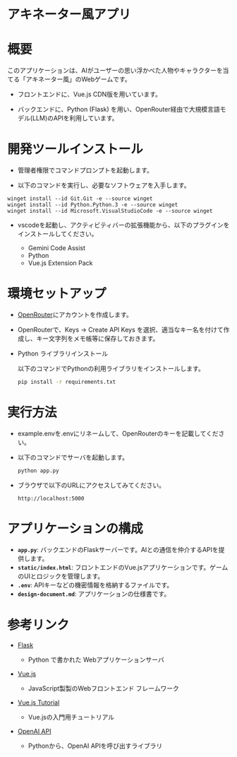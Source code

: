 # アキネーター風アプリ

# 概要

このアプリケーションは、AIがユーザーの思い浮かべた人物やキャラクターを当てる「アキネーター風」のWebゲームです。

- フロントエンドに、Vue.js CDN版を用いています。

- バックエンドに、Python (Flask) を用い、OpenRouter経由で大規模言語モデル(LLM)のAPIを利用しています。

# 開発ツールインストール

- 管理者権限でコマンドプロンプトを起動します。

- 以下のコマンドを実行し、必要なソフトウェアを入手します。

```
winget install --id Git.Git -e --source winget
winget install --id Python.Python.3 -e --source winget
winget install --id Microsoft.VisualStudioCode -e --source winget
```

- vscodeを起動し、アクティビティバーの拡張機能から、以下のプラグインをインストールしてください。

  - Gemini Code Assist
  - Python
  - Vue.js Extension Pack

# 環境セットアップ

- [OpenRouter](https://openrouter.ai/)にアカウントを作成します。

- OpenRouterで、Keys → Create API Keys を選択、適当なキー名を付けて作成し、キー文字列をメモ帳等に保存しておきます。

- Python ライブラリインストール

  以下のコマンドでPythonの利用ライブラリをインストールします。

  ```sh
  pip install -r requirements.txt
  ```

# 実行方法

- example.envを.envにリネームして、OpenRouterのキーを記載してください。

- 以下のコマンドでサーバを起動します。

  ```sh
  python app.py
  ```

- ブラウザで以下のURLにアクセスしてみてください。

  ``` http://localhost:5000 ```

# アプリケーションの構成
- **`app.py`**: バックエンドのFlaskサーバーです。AIとの通信を仲介するAPIを提供します。
- **`static/index.html`**: フロントエンドのVue.jsアプリケーションです。ゲームのUIとロジックを管理します。
- **`.env`**: APIキーなどの機密情報を格納するファイルです。
- **`design-document.md`**: アプリケーションの仕様書です。

# 参考リンク

- [Flask](https://flask.palletsprojects.com/en/stable/)

  - Python で書かれた Webアプリケーションサーバ

- [Vue.js](https://vuejs.org/)

  - JavaScript製製のWebフロントエンド フレームワーク

- [Vue.js Tutorial](https://ja.vuejs.org/tutorial/)

  - Vue.jsの入門用チュートリアル
  
- [OpenAI API](https://github.com/openai/openai-python)

  - Pythonから、OpenAI APIを呼び出すライブラリ
